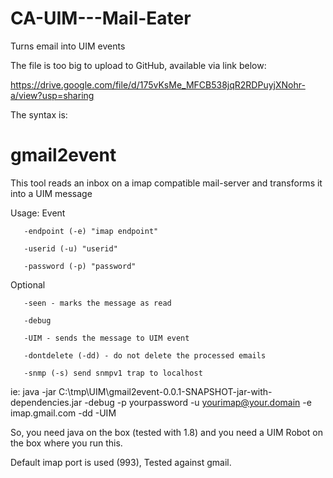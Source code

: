 # CA-UIM---Mail-Eater
Turns email into UIM events

The file is too big to upload to GitHub, available via link below:

https://drive.google.com/file/d/175vKsMe_MFCB538jqR2RDPuyjXNohr-a/view?usp=sharing

The syntax is:
# gmail2event
 
This tool reads an inbox on a imap compatible mail-server and transforms it into a UIM message
 
Usage: Event

       -endpoint (-e) "imap endpoint"

       -userid (-u) "userid"
       
       -password (-p) "password"
Optional

       -seen - marks the message as read

       -debug

       -UIM - sends the message to UIM event

       -dontdelete (-dd) - do not delete the processed emails

       -snmp (-s) send snmpv1 trap to localhost
 
ie: java -jar C:\tmp\UIM\gmail2event-0.0.1-SNAPSHOT-jar-with-dependencies.jar -debug -p yourpassword -u yourimap@your.domain -e imap.gmail.com -dd -UIM
 
So, you need java on the box (tested with 1.8) and you need a UIM Robot on the box where you run this.
 
Default imap port is used (993), Tested against gmail.
